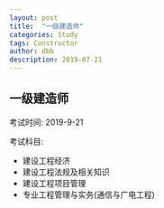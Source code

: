 ```yaml
---
layout: post
title:  "一级建造师"
categories: Study
tags: Constructor
author: dbb
description: 2019-07-21
---
```


## 一级建造师

考试时间: 2019-9-21

考试科目:

* 建设工程经济
* 建设工程法规及相关知识
* 建设工程项目管理
* 专业工程管理与实务(通信与广电工程)
